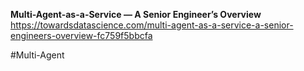 **Multi-Agent-as-a-Service — A Senior Engineer’s Overview**
https://towardsdatascience.com/multi-agent-as-a-service-a-senior-engineers-overview-fc759f5bbcfa

#Multi-Agent
